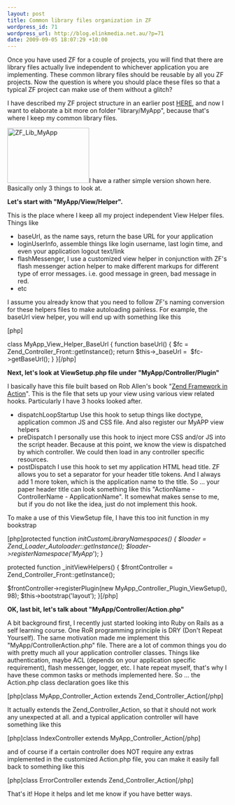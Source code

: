 ```yaml
--- 
layout: post
title: Common library files organization in ZF
wordpress_id: 71
wordpress_url: http://blog.elinkmedia.net.au/?p=71
date: 2009-09-05 18:07:29 +10:00
---
```

Once you have used ZF for a couple of projects, you will find that there are library files actually live independent to whichever application you are implementing. These common library files should be reusable by all you ZF projects. Now the question is where you should place these files so that a typical ZF project can make use of them without a glitch?

I have described my ZF project structure in an earlier post <a href="http://blog.elinkmedia.net.au/2009/08/27/my-zend-framework-project-setup/" target="_blank">HERE</a>, and now I want to elaborate a bit more on folder "library/MyApp", because that's where I keep my common library files.
<p style="text-align: left;"><img class="size-full wp-image-72 aligncenter" title="ZF_Lib_MyApp" src="http://blog.elinkmedia.net.au/wp-content/uploads/2009/09/ZF_Lib_MyApp.jpg" alt="ZF_Lib_MyApp" width="187" height="126" />I have a rather simple version shown here. Basically only 3 things to look at.</p>
<strong>Let's start with "MyApp/View/Helper". </strong>

This is the place where I keep all my project independent View Helper files. Things like
<ul>
	<li>baseUrl, as the name says, return the base URL for your application</li>
	<li>loginUserInfo, assemble things like login username, last login time, and even your application logout text/link</li>
	<li>flashMessenger, I use a customized view helper in conjunction with ZF's flash messenger action helper to make different markups for different type of error messages. i.e. good message in green, bad message in red.</li>
	<li>etc</li>
</ul>
I assume you already know that you need to follow ZF's naming conversion for these helpers files to make  autoloading painless. For example, the baseUrl view helper, you will end up with something like this

[php]

class MyApp_View_Helper_BaseUrl {
 function baseUrl() {
 $fc = Zend_Controller_Front::getInstance();
 return $this-&gt;_baseUrl =  $fc-&gt;getBaseUrl();
 }
}[/php]

<strong>Next, let's look at ViewSetup.php file under "MyApp/Controller/Plugin"</strong>

I basically have this file built based on Rob Allen's book "<a href="http://www.zendframeworkinaction.com/" target="_blank">Zend Framework in Action</a>". This is the file that sets up your view using various view related hooks. Particularly I have 3 hooks looked after.
<ul>
	<li>dispatchLoopStartup
Use this hook to setup things like doctype, application common JS and CSS file. And also register our MyAPP view helpers</li>
	<li>preDispatch
I personally use this hook to inject more CSS and/or JS into the script header. Because at this point, we know the view is dispatched by which controller. We could then load in any controller specific resources.</li>
	<li>postDispatch
I use this hook to set my application HTML head title. ZF allows you to set a separator for your header title tokens. And I always add 1 more token, which is the application name to the title. So ... your paper header title can look something like this "ActionName - ControllerName - ApplicationName". It somewhat makes sense to me, but if you do not like the idea, just do not implement this hook.</li>
</ul>
To make a use of this ViewSetup file, I have this too init function in my bookstrap

[php]protected function _initCustomLibraryNamespaces() {
 $loader = Zend_Loader_Autoloader::getInstance();
 $loader-&gt;registerNamespace('MyApp_');
 }

 protected function _initViewHelpers() {
 $frontController = Zend_Controller_Front::getInstance();

 $frontController-&gt;registerPlugin(new MyApp_Controller_Plugin_ViewSetup(), 98);
 $this-&gt;bootstrap('layout');
 }[/php]

<strong>OK, last bit, let's talk about "MyApp/Controller/Action.php"</strong>

A bit background first, I recently just started looking into Ruby on Rails as a self learning course. One RoR programming principle is DRY (Don't Repeat Yourself). The same motivation made me implement this "MyApp/ControllerAction.php" file. There are a lot of common things you do with pretty much all your application controller classes. Things like authentication, maybe ACL (depends on your application specific requirement), flash messenger, logger, etc. I hate repeat myself, that's why I have these common tasks or methods implemented here. So ... the Action.php class declaration goes like this

[php]class MyApp_Controller_Action extends Zend_Controller_Action[/php]

It actually extends the Zend_Controller_Action, so that it should not work any unexpected at all.
and a typical application controller will have something like this

[php]class IndexController extends MyApp_Controller_Action[/php]

and of course if a certain controller does NOT require any extras implemented in the customized Action.php file, you can make it easily fall back to something like this

[php]class ErrorController extends Zend_Controller_Action[/php]

That's it! Hope it helps and let me know if you have better ways.
